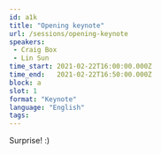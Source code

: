 ```yaml
---
id: a1k
title: "Opening keynote"
url: /sessions/opening-keynote
speakers:
 - Craig Box
 - Lin Sun
time_start: 2021-02-22T16:00:00.000Z
time_end:   2021-02-22T16:50:00.000Z
block: a
slot: 1
format: "Keynote"
language: "English"
tags:
---
```


Surprise! :)